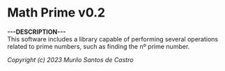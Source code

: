 # Math Prime v0.2

**---DESCRIPTION---** <br />
This software includes a library capable of performing several operations related to prime numbers, such as finding the nº prime number. <br />

*Copyright (c) 2023 Murilo Santos de Castro*
